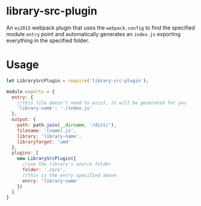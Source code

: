 # library-src-plugin

An `es2015` webpack plugin that uses the `webpack.config` to find the specified module `entry` point and automatically generates an `index.js` exporting everything in the specified folder.

# Usage

```javascript
let LibrarySrcPlugin = require('library-src-plugin');

module.exports = {
  entry: {
    //this file doesn't need to exist, it will be generated for you
    'library-name': './index.js'
  },
  output: {
    path: path.join(__dirname, '/dist/'),
    filename: '[name].js',
    library: 'library-name',
    libraryTarget: 'umd'
  },
  plugins: [
    new LibrarySrcPlugin({
      //use the library's source folder
      folder: './src',
      //this is the entry specified above
      entry: 'library-name'
    })
  ]
}
```
